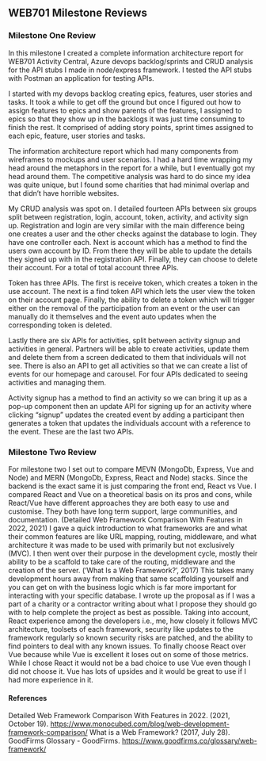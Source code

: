 ## WEB701 Milestone Reviews

### Milestone One Review

In this milestone I created a complete information architecture report for WEB701 Activity Central, Azure devops backlog/sprints and CRUD analysis for the API stubs I made in node/express framework. I tested the API stubs with Postman an application for testing APIs.

I started with my devops backlog creating epics, features, user stories and tasks. It took a while to get off the ground but once I figured out how to assign features to epics and show parents of the features, I assigned to epics so that they show up in the backlogs it was just time consuming to finish the rest. It comprised of adding story points, sprint times assigned to each epic, feature, user stories and tasks.

The information architecture report which had many components from wireframes to mockups and user scenarios. I had a hard time wrapping my head around the metaphors in the report for a while, but I eventually got my head around them. The competitive analysis was hard to do since my idea was quite unique, but I found some charities that had minimal overlap and that didn’t have horrible websites.

My CRUD analysis was spot on. I detailed fourteen APIs between six groups split between registration, login, account, token, activity, and activity sign up. 
Registration and login are very similar with the main difference being one creates a user and the other checks against the database to login. They have one controller each.
Next is account which has a method to find the users own account by ID. From there they will be able to update the details they signed up with in the registration API. Finally, they can choose to delete their account. For a total of total account three APIs.

Token has three APIs. The first is receive token, which creates a token in the use account. The next is a find token API which lets the user view the token on their account page. Finally, the ability to delete a token which will trigger either on the removal of the participation from an event or the user can manually do it themselves and the event auto updates when the corresponding token is deleted.

Lastly there are six APIs for activities, split between activity signup and activities in general. Partners will be able to create activities, update them and delete them from a screen dedicated to them that individuals will not see. There is also an API to get all activities so that we can create a list of events for our homepage and carousel. For four APIs dedicated to seeing activities and managing them.

Activity signup has a method to find an activity so we can bring it up as a pop-up component then an update API for signing up for an activity where clicking “signup” updates the created event by adding a participant then generates a token that updates the individuals account with a reference to the event. These are the last two APIs.

### Milestone Two Review

For milestone two I set out to compare MEVN (MongoDb, Express, Vue and Node) and MERN (MongoDb, Express, React and Node) stacks. Since the backend is the exact same it is just comparing the front end, React vs Vue.
I compared React and Vue on a theoretical basis on its pros and cons, while React/Vue have different approaches they are both easy to use and customise. They both have long term support, large communities, and documentation. (Detailed Web Framework Comparison With Features in 2022, 2021)
I gave a quick introduction to what frameworks are and what their common features are like URL mapping, routing, middleware, and what architecture it was made to be used with primarily but not exclusively (MVC).
I then went over their purpose in the development cycle, mostly their ability to be a scaffold to take care of the routing, middleware and the creation of the server. (‘What Is a Web Framework?’, 2017) This takes many development hours away from making that same scaffolding yourself and you can get on with the business logic which is far more important for interacting with your specific database.
I wrote up the proposal as if I was a part of a charity or a contractor writing about what I propose they should go with to help complete the project as best as possible. Taking into account, React experience among the developers i.e., me, how closely it follows MVC architecture, toolsets of each framework, security like updates to the framework regularly so known security risks are patched, and the ability to find pointers to deal with any known issues. To finally choose React over Vue because while Vue is excellent it loses out on some of those metrics.
While I chose React it would not be a bad choice to use Vue even though I did not choose it. Vue has lots of upsides and it would be great to use if I had more experience in it. 

#### References

Detailed Web Framework Comparison With Features in 2022. (2021, October 19). https://www.monocubed.com/blog/web-development-framework-comparison/
What is a Web Framework? (2017, July 28). GoodFirms Glossary - GoodFirms. https://www.goodfirms.co/glossary/web-framework/

